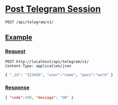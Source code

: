 # [Post Telegram Session]()

<!--
@category Session
-->

```bash
POST /api/telegram/v1/
```

## [Example]()

### [Request]()

```bash
POST http://localhost/api/telegram/v1/
Content-Type: application/json

{ "_id": "123456", "user":"name", "pass":"word" }
```

### [Response]()

```json
{ "code":200, "message": "OK" }
```